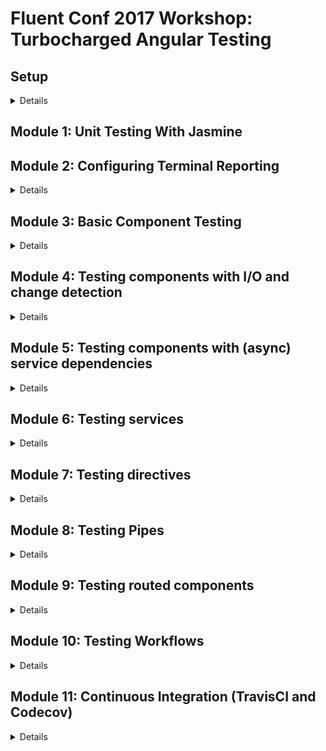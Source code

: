 # Fluent Conf 2017 Workshop: Turbocharged Angular Testing

## Setup

<details>
  <summary>Details</summary>

This project was generated with [Angular CLI](https://github.com/angular/angular-cli) version 1.0.6.

### Tools Needed
  * Git
  * Node (at least 6.10)
  * npm (at least 3.10)
  * latest Google Chrome
  * latest Google Chrome Canary (important!)
  * GitHub account
  * Visual Studio Code editor

### Configure Project
You will need to do the following:
  * fork this repo to your GitHub account
  * clone your fork locally
  * Globally install the Angular CLI: `npm install -g @angular/cli`
  * inside `fluent-angular-testing`, install dependencies: `npm install`

### Verify

The following commands should work:

`npm start`: should open your browser and display the app we will be working with:

![app start](https://raw.githubusercontent.com/victormejia/fluent-angular-testing-workshop/master/screenshots/app-initial.png?token=ACJhTOrmFMjNcU0C286o-GT50zpQORGLks5ZULqawA%3D%3D)

`npm test`: should yield output similar to this (no errors):

### Create branch

`git checkout -b solution`

We will be working on a new branch and working through the modules. In the last module, we will be opening a pull request and using TravisCI to run our builds.


![test start](https://raw.githubusercontent.com/victormejia/fluent-angular-testing-workshop/master/screenshots/test-initial.png?token=ACJhTHM9t5Ylx4ps80q8cXZR-M9wXTNzks5ZULqewA%3D%3D)

</details>

## Module 1: Unit Testing With Jasmine

## Module 2: Configuring Terminal Reporting

<details>
  <summary>Details</summary>

Inside the Angular project, running `ng test --single-run --code-coverage` will output something like this:

![terminal](https://raw.githubusercontent.com/victormejia/fluent-angular-testing/master/screenshots/Screen%20Shot%202017-06-07%20at%202.57.12%20PM.png?token=ACJhTGW7iuXepkVCJU-fm0f1qwnf9eVYks5ZQtklwA%3D%3D)

It's a bit difficult to know which tests exactly ran, so let's configure our terminal spec reporting. To do so, you will need to install the `karma-spec-reporter` plugin and configure `karma.conf.js`. It should already be included when you ran the initial `npm install`.

**tasks**:

  * in the `plugins`, require the `karma-spec-reporter`: `require('karma-spec-reporter')`
  * in the `reporters` property, replace `'progress'` with `'spec'`
  * in the `reports` array inside the `coverageIstanbulReporter` object, add `'text-summary'`

Now, when you run your tests, you should get something like this:

![terminal](https://raw.githubusercontent.com/victormejia/fluent-angular-testing/master/screenshots/Screen%20Shot%202017-06-08%20at%2011.34.09%20AM.png?token=ACJhTD_wEnmr2FnywInvUh0asgw0YA27ks5ZQtkswA%3D%3D)

</details>

## Module 3: Basic Component Testing

<details>
  <summary>Details</summary>

**Code**: `src/app/core/menu`

In this module, we will learn the basic steps in setting up unit tests using the Angular Testing Utilities. There are [3 standard methods of testing Angular components](https://vsavkin.com/three-ways-to-test-angular-2-components-dcea8e90bd8d):

  * **Isolated** tests: we treat the component class as vanilla JS. Don't render the component.
  * **Shallow** tests: Use the Angular testing utilities to render the component, but don't render children components
  * **Integration** tests: **not** end-to-end tests here. In this method we render children components also.

When testing components, we will be using the **shallow** method of testing components, and when our components take in inputs, and/or we want to test outputs, we will use a test host component.

#### Basic Setup

We first need to import a few of the testing utilities, and also the component to test:

```js
import { async, ComponentFixture, TestBed } from '@angular/core/testing';
import { MenuComponent } from './menu.component';
```

We start our describe block, and before each of our tests, we want to configure the testing module. In the declarations property is where you declare the component being tested. We first compile the components in test:

```js
let component: MenuComponent;
let fixture: ComponentFixture<MenuComponent>;

beforeEach(async(() => {
  TestBed.configureTestingModule({
    declarations: [ MenuComponent ]
  })
  .compileComponents();
}));
```

`compileComponents()` will ensure that external templates and styles are inlined. This is an async operation, so we use the `async` utility, which runs it in a special *async test zone*. If you're using webpack, this isn't needed, but it's a good idea to always have this here in case your build system changes.

We then get handles on two important pieces:

```js
beforeEach(() => {
  fixture = TestBed.createComponent(MenuComponent);
  component = fixture.componentInstance;
  fixture.detectChanges();
});
```

* fixture : A fixture for debugging and testing a component. Provides access to the component instance and also the `DebugElement`, a handle on the component's DOM element.
* component : The component instance

`fixture.detectChanges()` initializes the component (calling `ngOnInit()`) and runs the change detection cycle.

With setup out of the way, we can start writing assertions. For instance, a test to ensure that two menu items get rendered:

```js
it('should render two menu items', () => {
  const menuItems = fixture.debugElement.queryAll(By.css('a'));
  expect(menuItems.length).toBe(2);
});
```

We use the `debugElement`'s `queryAll` method to retrieve all `DebugElements` that satisfy the search. We use the `By.css` utitlity to do so.

Running this, you will get an error:

`Can't bind to 'routerLink' since it isn't a known property of 'a'`.

Since we aren't importing the module for routing, Angular doesn't recognize this directive. However, we want to **shallow** test, so we will tell Angular to ignore components and directives not included in the `declarations` property by using the `NO_ERRORS_SCHEMA` constant

```js
import { NO_ERRORS_SCHEMA } from '@angular/core';
```

and declare a new `schemas` property when confiuring the test module:

```js
schemas: [NO_ERRORS_SCHEMA]
```

### Tasks

Write a spec `'should render a different hacker link title'`.
  * change the component's `hackerLink` property to something else
  * trigger a change detection cycle
  * Use the `debugElement` and the `By` utiltity to assert that the new title is reflected in the DOM.

***hint***: Once you obtain the `debugElement` reference to the hacker link, you can get the native `HTMLElement` through the `nativeElement` property.

</details>

## Module 4: Testing components with I/O and change detection

<details>
  <summary>Details</summary>

**Code**: `src/app/status`

In this module, we will learn how to test components with inputs and outputs. The best way to test this kind of components is by usint a *test host component*. Essentially, in your test you create a parent component which houses the component you want to test. This way, it's very easy to feed it inputs, and to listen for and output events.

We will be looking at the `StatusComponent`, which has the following behavior:

https://cl.ly/2c0o0o1S3C0T

This is how it is used:

```html
<app-status [status]="hacker.status" (newStatus)="updateStatus($event)"></app-status>
```

It takes in as input a `status` which can be `'danger'`, `'safe'`, or `'warning'`. It also exposes a `newStatus` event, and whenever fired, it will call the specified function with the new message. If we take a look at the `StatusComponent` implementation, the `newStatus` event will get emitted when the status component is clicked on. With this knowledge, let's create a test host component:

```js
@Component({
  template: '<app-status [status]="appStatus" (newStatus)="updateStatus($event)"></app-status>'
})
class TestHostComponent {
  appStatus: string;
  updateStatus = jasmine.createSpy('statusSpy');
}
```

For the `TestBed` configuration, we will include both the `StatusComponent` and the `TestHostComponent` in the declarations. We then obtain a fixture on the test host component, and the test host component instance. Do not call `fixture.detectChanges` here since that will trigger the `ngOnInit` method.

```js
let testHost: TestHostComponent;
let fixture: ComponentFixture<TestHostComponent>;

beforeEach(async(() => {
  TestBed.configureTestingModule({
    declarations: [ StatusComponent, TestHostComponent ]
  })
  .compileComponents();
}));

beforeEach(() => {
  fixture = TestBed.createComponent(TestHostComponent);
  testHost = fixture.componentInstance;
});
```

With the setup out of the way, we are now ready to write some tests.

### Tasks:

Complete the following tests:
  * `should set pulse color to green when input is "safe"`
  * `should set pulse color to yellow when input is "warning"`
  * `should set pulse color to yellow when input is "warning"`
  * `should set pulse color to green when input is undefined`
  * `should output a new message when clicked`

For the first four tests, you want to follow these steps:
  * Arrange: set the `appStatus` property on the test host component to what you are currently testing, so something like `'safe'`
  * Act: trigger a change detection cycle (`fixture.detectChanges()`), and get a reference to the element with class of `.pulse`. Use the `fixture.debugElement.query()` utility, and `By.css()`. This would look something like `fixture.debugElement.query(By.css('.pulse')).nativeElement`
  * Assert: You can then assert things about the `classList` property of the element.

For the last test:
  * Arrange: get a reference to the main container with class `.status-pulse`
  * Act: simulate a `click()`
  * Assert: the `testHost.updateStatus` function/spy should have been called. You can also assert things about the argument.
</details>

## Module 5: Testing components with (async) service dependencies

<details>
  <summary>Details</summary>

**Reference**: [Test a component with an async service](https://angular.io/guide/testing#test-a-component-with-an-async-service)

**Code**: `src/app/hacker-list`

In this module, we will learn how to test components with (async) service dependencies. When performing such tests, we must specify the injected services in the `providers` property when configuring the testing module:

```js
TestBed.configureTestingModule({
  declarations: [ HackerListComponent ],
  providers: [
    { provide: ApiService, useValue: mockApiService },
    { provide: Router, useValue: mockRouter }
  ],
  schemas: [NO_ERRORS_SCHEMA]
})
```

Here we are using the `provide` object literal, such that when the DI system retrieves the `ApiService`, it will use the provided value. Here we don't provide the real service, but instead a mock service. The `mockApiService` should simply be an object that has the same interface as the actual `ApiService`:

```js
const mockApiService = {
  getHackers: () => { }
};
```

This component only utilizes the `navigate` method of the router, so we can also create a mock for that.

```js
const mockRouter = {
  navigate: () => { }
};
```

At the top of the describe block, in addition to declaring variables for the `component` and `fixture`, we also want to declare a variable to hold a reference to the injected service:

```js
let component: HackerListComponent;
let fixture: ComponentFixture<HackerListComponent>;
let api: ApiService;
```

How do we get the injected service? The best way to do so is to get it from the component's injector:

```js
api = fixture.debugElement.injector.get(ApiService);
```

From here on, we can spy on `api`, and not the `mockApiService`. It is simply a clone of that object.

### Testing Async

Suppose one of your components method performs async work:

```js
ngOnInit() {
  this.apiService.getProducts()
    .then((data: any) => {
      this.products = data;
    });
}
```

In your test, you should first spy on the service mock and return a controlled response:

```js
spyOn(apiService, 'getProducts').and.returnValue(Promise.resolve(mockProducts));
```

Then, there are two methods of testing this:
  * use `async` and `fixture.whenStable`
  * use `fakeAsync` and `tick`

The first is to use the `async` testing utility, which is a function that returns a function, which becomes the second argument to the `it` call. You must then uses the fixture's `whenStable` method which returns a promise when all async work within this test is complete.

```js
it('...', async(() => {
  spyOn(apiService, 'getProducts').and.returnValue(Promise.resolve(mockProducts));

  component.ngOnInit();

  fixture.whenStable()
    .then(() => {
      expect(...).toEqual(...);
    });
}));
```

The second method is to use the `fakeAsync` testing utility. It allows you to write a test in a more linear fashion:

```js
it('...', fakeAsync(() => {
  spyOn(apiService, 'getProducts').and.returnValue(Promise.resolve(mockProducts));

  component.ngOnInit();

  flush(); // "flushes" asynchronous tasks

  expect(...).toEqual(...);
}));
```

If you need fine time control, the `tick` function simulates the passage of time, and it can take in an optional argument of milliseconds.

### Tasks
Write tests for the `initial display` (`describe` block)
  * `makes a call to api.getHackers`
  * `sets initial data (using async)`: Since `ngOnInit` performs async work, we use the `async` testing utility
  * `sets initial data (using fakeAsync)'`: use `fakeAsync` instead. You will need to use the `tick` function here

Write a test for the `click on hacker` (`describe` block):
  * `should navigate to the hacker/:id path`

**Relevant imports**:
```js
import { async, ComponentFixture, TestBed, fakeAsync, flush } from '@angular/core/testing';
import { HackerListComponent } from './hacker-list.component';
import { NO_ERRORS_SCHEMA } from '@angular/core';
import { ApiService } from '../core/services/api.service';
import { Router } from '@angular/router';
import { By } from '@angular/platform-browser';
import { mockHackers } from '../core/helpers.spec';
```

</details>

## Module 6: Testing services

<details>
  <summary>Details</summary>

**Code**: `src/app/hacker-list`

When it comes to testing services in Angular, you could write *isolated* tests (no Angular testing utilities) or *shallow* tests (using Angular utilities like the `TestBed` and the `inject` function). I recommend writing isolated tests for services, as they are essentially just a class, as adding in the Angular helping utilities will probably just add complexity to your tests. If your service depends on other services, you can easily stub them out.

Here is our basic `ApiService`:

```js
@Injectable()
export class ApiService {

  baseUrl = '/api';

  constructor(public http: Http) { }

  getHackers() {
    return this.http.get(`${this.baseUrl}/hackers`)
      .toPromise()
      .then((res: Response) => res.json());
  }

  getHackerDetails(id: string) {
    return this.http.get(`${this.baseUrl}/hackers/${id}`)
      .toPromise()
      .then((res: Response) => res.json());
  }
}
```

When testing services, at the top of your describe block, you will need to declare the a variable that will hold the reference to your service, and create spies for any dependencies.

```js
let service: ApiService;
const httpSpy = jasmine.createSpyObj('http', ['get']);
```

Using the `createSpyObj` method gives us great flexibility as we can instruct it to return different values as needed. Unit tests should isolated, fast, and should not make external http requests, which is why we will stub out the `Http` service instead.

Before each spec, create a brand new instance of the service:

```js
beforeEach(() => {
  service = new ApiService(httpSpy);
});
```

Now for each spec, the structure will look like this:

```js
it('...', (done) => {
  // create a mock response

  // instruct any dependent service to return the mock response
  // by using the spy object

  // make the call to your service

  // if the call is async (returns a Promise), you can listen
  // for when the problem resolves, assert, and then call done()
});
```

Note here that we are using the Jasmine built-in done function. This suffices for our unit tests, and there really is no need to bring in the `async` or `fakeAsync` utilities. In fact, when dealing with Observables, you will have to use the `done` function instead.

### Tasks
Write the following unit tests for both the `getHackers` and `getHackerDetails` of the `ApiService`.
  * `getHackers`: `'should return list of hackers'`: You should assert that `http.get` gets called with `'/api/hackers'`, and the data returned is the mock data.
  * `getHackerDetails`: `'should return hacker details given hacker id'`: You should assert that `http.get` gets called with `'/api/hackers/${id}''`, and the data returned is the mock data.

</details>

## Module 7: Testing directives

<details>
  <summary>Details</summary>

**Code**: `src/app/core/directives`

An attribute directive is used to modify behavior of an existing element or component. Suppose we have a directive that can be added to an input element to prevent numeric input. We can easily achieve this using a `@HostListener` and listening for the `keydown` event.

```js
import { Directive, HostListener } from '@angular/core';

@Directive({
  selector: '[appNonNumeric]'
})
export class NonNumericDirective {

  constructor() { }

  @HostListener('document:keydown', ['$event'])
  onKeydown(event) {
    const numberRegex = /[0-9]/;

    if (numberRegex.test(event.key)) {
      event.preventDefault();
    }
  }

}
```

And its usage:

```html
<input appNonNumeric type="text" placeholder="Search...">
````

Looking at the implementation, you could very well write an isolated test and test the `onKeydown` method. However, we want to test how this directive will make other elements behave. We will be using a test host component along with the Angular testing utitlies.

A test host component can look like this:

```js
@Component({
  template: `<input appNonNumeric type="text"/>
             <textarea appNonNumeric></textarea>`
})
class TestHostComponent {
}
```

When testing this, we can use the `debugElement` and `By` to query for the input. `DebugElement`s have a useful `triggerEventHandler` that you can call. In this case, we would trigger the `keydown` event.

### Tasks:
Complete the following tests:
  * `should allow regular text input`: You should query for the `input` element, and trigger the `keydown` event handler. (TODO: detect changes?)
  * `should not allow numeric text input for input elements`: Similar setup to the first one, except the event's key property should be a string containing a number
  * `should allow regular text input for textarea elements`
  * `should not allow numeric text input for textarea elements`

</details>

## Module 8: Testing Pipes

<details>
  <summary>Details</summary>

**Code**: `app/core/pipes`

In this module we will learn how to test pipes. Testing pipes in Angular is actually very easy, there is really no set up as we are writing vanilla jasmine tests, without any Angular testing utilities. You should write these kind of isolated tests for both services and pipes.

Suppose we have a pipe to transform any string input to all uppercase letters:

```js
import { Pipe, PipeTransform } from '@angular/core';

@Pipe({
  name: 'uppercase'
})
export class UppercasePipe implements PipeTransform {

  transform(input: string): any {
    return input.toUpperCase();
  }

}
```

To test, we are simply testing a class. Below is the setup and some sample tests:

```js
import { UppercasePipe } from './uppercase.pipe';

describe('UppercasePipe', () => {
  let pipe: UppercasePipe;

  beforeEach(() => {
    pipe = new UppercasePipe();
  });

  it('creates an instance', () => {
    expect(pipe).toBeTruthy();
  });

  it('transforms input string to uppercase', () => {
    expect(pipe.transform('angular rocks!')).toBe('ANGULAR ROCKS!');
  });
});
```

### Tasks
In these exercises, we are going to test-drive the implementation of the `ShortDatePipe`, which will transform an input ISO date string and return a "short date" format.

```
'1972-08-23T15:22:34.694Z' ----> '06/01/1960, 04:01am'
```

Complete the following tests:
  * `creates an instance`
  * `should not throw error`
  * `returned value should contain date format dd/mm/yyyy`
  * `returned value should contain time hh:mm[am|pm]`
  * `should convert ISO string to correct date format (am)`
  * `should convert ISO string to correct date format (pm)`

You can use this sample data:
  * `'1972-08-23T15:22:34.694Z' ----> '06/01/1960, 04:01am'`
  * `'1980-10-04T21:35:51.869Z' ----> '10/04/1980, 02:35pm'`

</details>

## Module 9: Testing routed components

<details>
  <summary>Details</summary>

**Code**: `src/app/hacker-detail`

Testing routed components is not much different than testing components with async services, the only difference is that instead of dealing with timers or Promises, most likely you'll be dealing with `Observables` since the router exposes certain `Observable` properties to read information from the current route.

Take for instance the `HackerDetailComponent`:

```js
@Component({
  selector: 'app-hacker-detail',
  templateUrl: './hacker-detail.component.html',
  styleUrls: ['./hacker-detail.component.scss']
})
export class HackerDetailComponent implements OnInit {
  @Input() id: string;
  hacker: Hacker;

  constructor(private api: ApiService, private route: ActivatedRoute) { }

  ngOnInit() {
    this.route.params.subscribe(params => {
      this.id = params['id'];
      this.renderDetails(this.id);
    });
  }

  renderDetails(id: string) {
    this.api.getHackerDetails(id)
      .then((data) => {
        this.hacker = data;
      });
  }

}
```

It has two injected dependencies, the `ApiService` and the `ActivatedRoute`. You know how to create a mock for the api service (simply return a resolved promise). However, the `params` property is an observable that emits an object. Here, we care about the `id` param, since our route was declared as `hackers/:id`.

At the beginning of the describe block, you can create mocks for both:

```js
const mockApiService = {
  getHackerDetails: (id) => Promise.resolve(mockHackers[3])
};

const mockActivatedRoute = {
  params: Observable.of({ id: 'f1b2e9bf-2794-4ccf-a869-9ddb93478f70'})
};
```

Using `Observable.of` is a very convinient way of wrapping objects into an observable.

When configuring the `TestBed`, for the providers you instruct Angular to use these when the service dependencies are injected:

```js
providers: [
  { provide: ApiService, useValue: mockApiService },
  { provide: ActivatedRoute, useValue: mockActivatedRoute }
],
```

In your specs, calling `fixture.detectChanges()` will trigger `ngOnInit`, which will retrieve the id parameter, and then call `renderDetails`, which will then call the `getHackerDetails` method on the `api`. Lots of async here, so use `async()` along with `fixture.whenStable()`.

### Tasks:
Complete the following tests:
  * `should set the correct hacker name`
  * `should set the correct hacker status message`
</details>

## Module 10: Testing Workflows

<details>
  <summary>Details</summary>

There are specific things that as a developer and tester and you can do to create a better testing workflow. From terminal reporting, to commit hooks, you should take advantage of the tools available.

### Setup and Configuration

The Angular CLI generates a project for you with testing included out of the box. It's a good idea to generate code coverage reports when you run your tests:

```
ng test --single-run --codecoverage
```

Better yet, create an npm script for this:

```
"test": "ng test --single-run --code-coverage"
```

and also a script to watch your tests automatically:

```
"test:watch": "ng test --code-coverage"
```

Also, configure terminal reporting (refer to Module 2 above).

### Enforcing coverage thresholds

There are mixed opinions on whether or not you should enforce coverage thresholds. Sure, a codebase of 99% coverage may not necessarily mean that your code is bug free, but tested code is one major step in the way of producing clean code. Enforcing coverage thresholds will promote testability among your team (specially if your team is new to testing), and you can ensure that untested code is not making its way to your codebase.

Install the `karma-istanbul-threshold` module:

```
npm i karma-istanbul-threshold --save-dev
```

and add it to the plugins:

```js
plugins: [
  require('karma-jasmine'),
  require('karma-chrome-launcher'),
  require('karma-jasmine-html-reporter'),
  require('karma-coverage-istanbul-reporter'),
  require('karma-istanbul-threshold'),
  require('@angular/cli/plugins/karma'),
  require('karma-spec-reporter')
],
```

add the `'json'` reporter to the `coverageIstanbulReporter` object:

```js
coverageIstanbulReporter: {
  reports: [ 'html', 'lcovonly', 'json', 'text-summary' ],
  fixWebpackSourcePaths: true
},
```

add the `'istanbul-threshold'` reporter:

```js
reporters: config.angularCli && config.angularCli.codeCoverage
            ? ['spec', 'coverage-istanbul', 'istanbul-threshold']
            : ['spec', 'kjhtml'],
```

and finally, configure the thresholds:

```js
istanbulThresholdReporter: {
 src: 'coverage/coverage-final.json',
 reporters: ['text'],
 thresholds: {
   global: {
     statements: 90,
     branches: 65,
     lines: 90,
     functions: 90,
   },
   each: {
     statements: 80,
     branches: 60,
     lines: 60,
     functions: 80,
   },
 }
},
```

Now, if any of these stats fall below the specified thresholds, running `ng test` will fail, even if each spec is passing:

![coverage](https://raw.githubusercontent.com/victormejia/fluent-angular-testing-workshop/master/screenshots/coverage.png?token=ACJhTGElO-ki1E41cf32wkGTJeJzsIkEks5ZUFXMwA%3D%3D)

### Preventing bad commits

Husky can be used to easily configure git hooks to prevent bad commits. It's an npm module, so install it:

```
npm i --save-dev husky
```

Then, you can configure a `precommit` and `prepush` hook by simply adding npm scripts:

```js
"precommit": "npm run lint",
"prepush": "ng test --single-run --code-coverage"
```

Before committing, it will run the linter, and before pushing your branch, it will run the test suite. This combined with coverage thresholds can provide a powerful way of enforcing clean, tested code.
</details>

## Module 11: Continuous Integration (TravisCI and Codecov)

<details>
  <summary>Details</summary>

You can use TravisCI to automatically test your code as it's pushed to GitHub, and configure it to run for every pull request.

Head over to [TravisCI](https://travis-ci.org/) and sign in with your GitHub account. You can then "flick the repository" switch to "on" for your repo. The next step is to add a .travis.yml file.

```yml
dist: trusty
sudo: required
language: node_js
node_js:
  - '6'
addons:
  apt:
    packages:
      - google-chrome-beta
env:
  - CHROME_CANARY_BIN=/usr/bin/google-chrome-beta
before_script:
  - export DISPLAY=:99.0
  - sh -e /etc/init.d/xvfb start &
  - sleep 3
install:
  - npm install
  - npm install -g codecov
script:
  - npm test
  - codecov -f coverage/coverage-final.json
```

There is a a lot going on here. We are instructing TravisCI to use Ubuntu Trusty, Node 6.x, and further instructions to in order to get Chrome Canary headless running. In addition, we will be using [codecov.io](https://codecov.io/) in order to provide coverage reports for us. It works out of the box with TravisCI, simply sign up using your GitHub account.

Once you open a PR or push any branch, it will trigger a TravisCI build:

![travis ci building](https://raw.githubusercontent.com/victormejia/fluent-angular-testing-workshop/master/screenshots/travis-ci-building.png?token=ACJhTIMmlKx8BkQj91kTAakK3a3V8TFUks5ZULsGwA%3D%3D)

and it will show as a "pending" check on GitHub:

![travis ci pending](https://raw.githubusercontent.com/victormejia/fluent-angular-testing-workshop/master/screenshots/travis-ci-gh.png?token=ACJhTG0MT6XF1dMtsrfYsPOGIVYJ0Upsks5ZULsewA%3D%3D)

If the build fails, you will know both on GitHub and on TravisCI:

![travis ci failed](https://raw.githubusercontent.com/victormejia/fluent-angular-testing-workshop/master/screenshots/travis-ci-failed.png?token=ACJhTKzOHIq7IHj85YLDqXchMSDVTuNaks5ZULsvwA%3D%3D)

![travis ci failed log](https://raw.githubusercontent.com/victormejia/fluent-angular-testing-workshop/master/screenshots/travis-ci-failed-log.png?token=ACJhTJt34b4bkIejBxntp72FtKLY-Lx-ks5ZULtKwA%3D%3D)

Once fixed, repush your branch, and the build triggers again:

![travis ci passed](https://raw.githubusercontent.com/victormejia/fluent-angular-testing-workshop/master/screenshots/travis-ci-passed.png?token=ACJhTD8wJQCg6JbRhX7d9hC0UqBIES_qks5ZULthwA%3D%3D)

![travis ci passed gh](https://raw.githubusercontent.com/victormejia/fluent-angular-testing-workshop/master/screenshots/travis-ci-passed-gh.png?token=ACJhTGt5nBm3Fibb2owhy8sO_1JS3Aiqks5ZULtywA%3D%3D)

In addition, since we have enabled reporting with Codecov, we get a codecov bot reporting the coverage:

![codecov bot](https://raw.githubusercontent.com/victormejia/fluent-angular-testing-workshop/master/screenshots/codecov-bot.png?token=ACJhTAvm2XF2bxTkhRFyGskTMWlvqiHfks5ZULuGwA%3D%3D)
</details>
